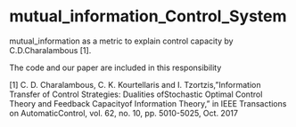 # mutual_information_Control_System
mutual_information as a metric to explain control capacity by  C.D.Charalambous [1].

The code and our paper are included in this responsibility
 
 
[1] C.  D.  Charalambous,  C.  K.  Kourtellaris  and  I.  Tzortzis,”Information  Transfer  of  Control  Strategies:   Dualities  ofStochastic Optimal Control Theory and Feedback Capacityof Information Theory,” in IEEE Transactions on AutomaticControl, vol. 62, no. 10, pp. 5010-5025, Oct. 2017
